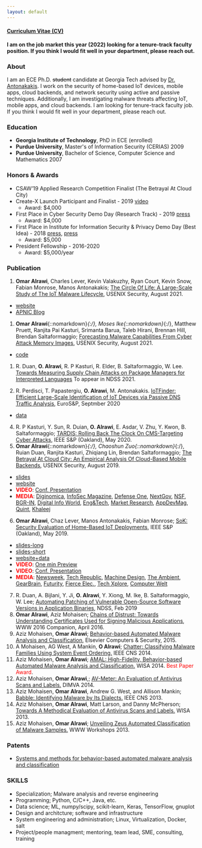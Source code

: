 ```yaml
---
layout: default
---
```

#### [Curriculum Vitae (CV)](/static/oalrawi_cv.pdf)

**I am on the job market this year (2022) looking for a tenure-track faculty position.
If you think I would fit well in your department, please reach out.**

### About
I am an ECE Ph.D. ~~student~~ candidate at Georgia Tech advised by [Dr. Antonakakis](https://www.ece.gatech.edu/faculty-staff-directory/manos-antonakakis).
I work on the security of home-based IoT devices, mobile apps, cloud backends, and network security using active and passive techniques. 
Additionally, I am investigating malware threats affecting IoT, mobile apps, and cloud backends.
I am looking for tenure-track faculty job.
If you think I would fit well in your department, please reach out.

### Education
- __Georgia Institute of Technology__, PhD in ECE (enrolled)
- __Purdue University__, Master's of Information Security (CERIAS) 2009
- __Purdue University__, Bachelor of Science, Computer Science and Mathematics 2007

### Honors & Awards
- CSAW’19 Applied Research Competition Finalist (The Betrayal At Cloud City)
- Create-X Launch Participant and Finalist - 2019 [video](https://vimeo.com/354891611#t=187m36s)
  * Award: $4,000
- First Place in Cyber Security Demo Day (Research Track) - 2019 [press](http://iisp.gatech.edu/demo-day-event-recap)
  * Award: $4,000
- First Place in Institute for Information Security & Privacy Demo Day (Best Idea) - 2018 [press](https://www.scs.gatech.edu/news/613110/school-computer-science-students-dominate-demo-day), [press](https://cyber.gatech.edu/cyber-demo-day)
  * Award: $5,000
- President Fellowship - 2016-2020
  * Award: $5,000/year

### Publication 
1. __Omar Alrawi__, Charles Lever, Kevin Valakuzhy, Ryan Court, Kevin Snow, Fabian Monrose, Manos Antonakakis; [The Circle Of Life: A Large-Scale Study of The IoT Malware Lifecycle](/static/papers/alrawi_iot-malware_sec21.pdf), USENIX Security, August 2021.
  * [website](https://badthings.info/)
  * [APNIC Blog](https://blog.apnic.net/2021/12/23/preparing-for-the-next-large-scale-iot-botnet-attack/)
1. __Omar Alrawi__{::nomarkdown}*{:/}, Moses Ike{::nomarkdown}*{:/}, Matthew Pruett, Ranjita Pai Kasturi, Srimanta Barua, Taleb Hirani, Brennan Hill, Brendan Saltaformaggio; [Forecasting Malware Capabilities From Cyber Attack Memory Images](/static/papers/alrawi_forecast_sec21.pdf), USENIX Security, August 2021. 
  * [code](https://github.com/CyFI-Lab-Public/Forecast)
1. R. Duan, __O. Alrawi__, R. P Kasturi, R. Elder, B. Saltaformaggio, W. Lee. [Towards Measuring Supply Chain Attacks on Package Managers for Interpreted Languages](/static/papers/supply-chain-NDSS21.pdf) To appear in NDSS 2021.

3. R. Perdisci, T. Papastergiu, __O. Alrawi__, M. Antonakakis. [IoTFinder: Efficient Large-Scale Identification of IoT Devices via Passive DNS Traffic Analysis](/static/papers/IoTFinder-ESP20.pdf), EuroS&P, Septmber 2020
  * [data](https://yourthings.info/data)
4. R. P Kasturi, Y. Sun, R. Duian, __O. Alrawi__, E. Asdar, V. Zhu, Y. Kwon, B. Saltaformaggio; [TARDIS: Rolling Back The Clock On CMS-Targeting Cyber Attacks](/static/papers/kasturi_tardis_sp20.pdf), IEEE S&P (Oakland), May 2020.
5. __Omar Alrawi__{::nomarkdown}*{:/}, Chaoshun Zuo{::nomarkdown}*{:/}, Ruian Duan, Ranjita Kasturi, Zhiqiang Lin, Brendan Saltaformaggio; [The Betrayal At Cloud City: An Empirical Analysis Of Cloud-Based Mobile Backends](/static/papers/alrawi_cloudcity_sec19.pdf), USENIX Security, August 2019. 
  * [slides](/static/slides/USESEC_cloudcity_aug_19.pdf)
  * [website](https://mobilebackend.vet)
  * <span style="color:red">__VIDEO__</span>: [Conf. Presentation](https://www.youtube.com/watch?v=TIIMrOE389k)
  * <span style="color:red">__MEDIA__</span>: [Diginomica](https://diginomica.com/cloud-based-app-backends-rats-nest-mobile-phone-security-vulnerabilities), [InfoSec Magazine](https://www.infosecurity-magazine.com/news/cloud-services-compromise-mobile/), [Defense One](https://www.defenseone.com/technology/2019/08/new-tool-reveals-big-vulnerabilities-mobile-apps-use-multiple-clouds/159133/), [NextGov](https://www.nextgov.com/cybersecurity/2019/08/new-tool-reveals-big-vulnerabilities-mobile-apps-use-multiple-clouds/159169/), [NSF](https://www.nsf.gov/discoveries/disc_summ.jsp?cntn_id=299054&org=NSF&from=news), [BGR-IN](https://www.bgr.in/news/top-5000-free-android-apps-have-security-bugs-in-the-back-end-system-report/), [Digital Info World](https://www.digitalinformationworld.com/2019/08/vulnerabilities-top-5000-free-apps-google-play-store.html), [Eng&Tech](https://eandt.theiet.org/content/articles/2019/08/the-cloud-systems-behind-popular-apps-are-open-to-attack-researchers-find/), [Market Research](https://www.amarketresearchreport.com/tech-experts-reveal-vulnerabilities-prone-to-allowing-incidence-of-database-hacking/49426/), [AppDevMag](https://adtmag.com/articles/2019/08/15/backend-security.aspx), [Quint](https://www.thequint.com/tech-and-auto/tech-news/bugs-found-in-more-than-5000-apps-on-google-play-store), [Khaleej](https://www.khaleejtimes.com/technology/be-cautious-when-installing-free-apps-from-google-play-store)
6. __Omar Alrawi__, Chaz Lever, Manos Antonakakis, Fabian Monrose; [SoK: Security Evaluation of Home-Based IoT Deployments](/static/papers/alrawi_sok_sp19.pdf), IEEE S&P (Oakland), May 2019. 
  * [slides-long](/static/slides/M3AAWG_iot_feb_2019.pdf)
  * [slides-short](/static/slides/IEEESP_iot_may_2019.pdf)
  * [website+data](https://yourthings.info)
  * <span style="color:red">__VIDEO__</span>: [One min Preview](https://www.youtube.com/watch?v=-KCia-uTr-8) 
  * <span style="color:red">__VIDEO__</span>: [Conf. Presentation](https://www.youtube.com/watch?v=Yg807tkRSZ8) 
  * <span style="color:red">__MEDIA__</span>: [Newsweek](https://www.newsweek.com/2019/11/01/trust-internet-things-hacks-vulnerabilities-1467540.html), [Tech Republic](https://www.techrepublic.com/article/learn-how-insecure-your-iot-devices-are-with-yourthings-scorecards/), [Machine Design](https://www.machinedesign.com/iot/engineers-evaluate-consumer-iot-devices-security-risks), [The Ambient](https://www.the-ambient.com/features/yourthings-website-smart-home-security-rating-1908), [GearBrain](https://www.gearbrain.com/smart-home-device-security-2640394769.html), [Futurity](https://www.futurity.org/internet-connected-devices-security-risks-website-2150812/), [Fierce Elec.](https://www.fierceelectronics.com/electronics/thinking-about-iot-device-for-your-home-check-security-first), [Tech Xplore](https://techxplore.com/news/2019-09-website-internet-connected-devices.html), [Computer Welt](https://computerwelt.at/news/webseite-bewertet-sicherheit-von-iot-geraeten/)
7. R. Duan, A. Bijlani, Y. Ji, __O. Alrawi__, Y. Xiong, M. Ike, B. Saltaformaggio, W. Lee; [Automating Patching of Vulnerable Open-Source Software Versions in Application Binaries](/static/papers/duan_osspatch_ndss19.pdf), NDSS, Feb 2019
8. __Omar Alrawi__, Aziz Mohaisen; [Chains of Distrust: Towards Understanding Certificates Used for Signing Malicious Applications](/static/papers/malcert.pdf), WWW 2016 Companion, April 2016.
9. Aziz Mohaisen, __Omar Alrawi__; [Behavior-based Automated Malware Analysis and Classification](/static/papers/15-cose.pdf), Elsevier Computers & Security, 2015.
10. A Mohaisen, AG West, A Mankin, __O Alrawi__; [Chatter: Classifying Malware Families Using System Event Ordering.](/static/papers/chatter-tr.pdf)  IEEE CNS 2014.
11. Aziz Mohaisen, __Omar Alrawi__; [AMAL: High-Fidelity, Behavior-based Automated Malware Analysis and Classification.](/static/papers/amal-wisa14.pdf)  WISA 2014. <span style="color:red">Best Paper Award</span>. 
12. Aziz Mohaisen, __Omar Alrawi__,; [AV-Meter: An Evaluation of Antivirus Scans and Labels.](/static/papers/avmeter-dimva.pdf)  DIMVA 2014.
13. Aziz Mohaisen, __Omar Alrawi__, Andrew G. West, and Allison Mankin; [Babble: Identifying Malware by Its Dialects.](/static/papers/babble-cns13.pdf)  IEEE CNS 2013.
14. Aziz Mohaisen, __Omar Alrawi__, Matt Larson, and Danny McPherson; [Towards A Methodical Evaluation of Antivirus Scans and Labels.](/static/papers/wisa2013labels.pdf) WISA 2013.
15. Aziz Mohaisen, __Omar Alrawi__; [Unveiling Zeus Automated Classification of Malware Samples.](/static/papers/unzeus_www13.pdf) WWW Workshops 2013.


### Patents
- [Systems and methods for behavior-based automated malware analysis and classification](https://www.google.com/patents/US20150244733)

### SKILLS
- Specialization; Malware analysis and reverse engineering
- Programming; Python, C/C++, Java, etc.
- Data science; ML, numpy/scipy, scikit-learn, Keras, TensorFlow, gnuplot
- Design and architcture; software and infrastructure
- System engineering and administration; Linux, Virtualization, Docker, salt
- Project/people managment; mentoring, team lead, SME, consulting, training
